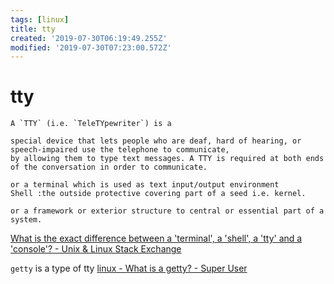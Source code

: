 ```yaml
---
tags: [linux]
title: tty
created: '2019-07-30T06:19:49.255Z'
modified: '2019-07-30T07:23:00.572Z'
---
```


# tty

```
A `TTY` (i.e. `TeleTYpewriter`) is a 

special device that lets people who are deaf, hard of hearing, or speech-impaired use the telephone to communicate, 
by allowing them to type text messages. A TTY is required at both ends of the conversation in order to communicate.

or a terminal which is used as text input/output environment
Shell :the outside protective covering part of a seed i.e. kernel.

or a framework or exterior structure to central or essential part of a system.
```
[What is the exact difference between a 'terminal', a 'shell', a 'tty' and a 'console'? - Unix & Linux Stack Exchange](https://unix.stackexchange.com/a/250477/193945)



`getty` is a type of tty
[linux - What is a getty? - Super User](https://superuser.com/a/1151570/341187)
